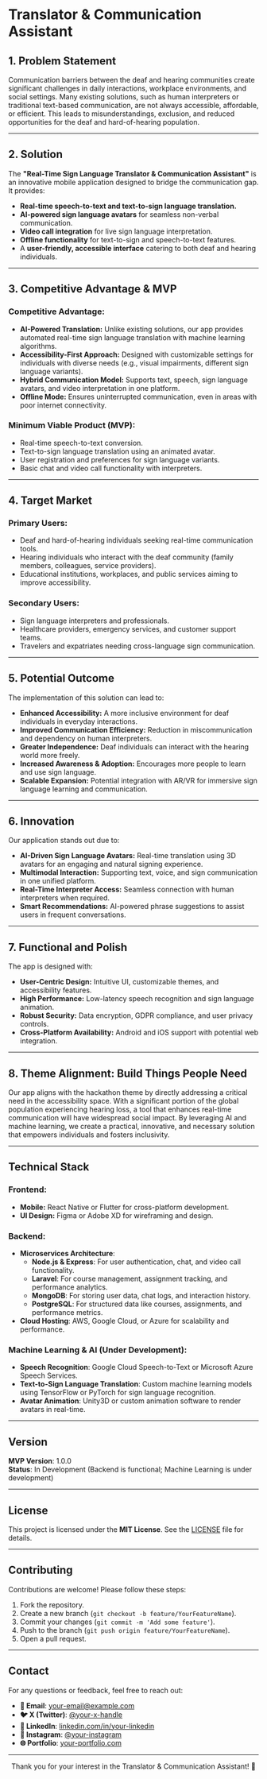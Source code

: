 # Translator & Communication Assistant

## 1. Problem Statement

Communication barriers between the deaf and hearing communities create significant challenges in daily interactions, workplace environments, and social settings. Many existing solutions, such as human interpreters or traditional text-based communication, are not always accessible, affordable, or efficient. This leads to misunderstandings, exclusion, and reduced opportunities for the deaf and hard-of-hearing population.

---

## 2. Solution

The **"Real-Time Sign Language Translator & Communication Assistant"** is an innovative mobile application designed to bridge the communication gap. It provides:

- **Real-time speech-to-text and text-to-sign language translation.**
- **AI-powered sign language avatars** for seamless non-verbal communication.
- **Video call integration** for live sign language interpretation.
- **Offline functionality** for text-to-sign and speech-to-text features.
- A **user-friendly, accessible interface** catering to both deaf and hearing individuals.

---

## 3. Competitive Advantage & MVP

### Competitive Advantage:

- **AI-Powered Translation:** Unlike existing solutions, our app provides automated real-time sign language translation with machine learning algorithms.
- **Accessibility-First Approach:** Designed with customizable settings for individuals with diverse needs (e.g., visual impairments, different sign language variants).
- **Hybrid Communication Model:** Supports text, speech, sign language avatars, and video interpretation in one platform.
- **Offline Mode:** Ensures uninterrupted communication, even in areas with poor internet connectivity.

### Minimum Viable Product (MVP):

- Real-time speech-to-text conversion.
- Text-to-sign language translation using an animated avatar.
- User registration and preferences for sign language variants.
- Basic chat and video call functionality with interpreters.

---

## 4. Target Market

### Primary Users:

- Deaf and hard-of-hearing individuals seeking real-time communication tools.
- Hearing individuals who interact with the deaf community (family members, colleagues, service providers).
- Educational institutions, workplaces, and public services aiming to improve accessibility.

### Secondary Users:

- Sign language interpreters and professionals.
- Healthcare providers, emergency services, and customer support teams.
- Travelers and expatriates needing cross-language sign communication.

---

## 5. Potential Outcome

The implementation of this solution can lead to:

- **Enhanced Accessibility:** A more inclusive environment for deaf individuals in everyday interactions.
- **Improved Communication Efficiency:** Reduction in miscommunication and dependency on human interpreters.
- **Greater Independence:** Deaf individuals can interact with the hearing world more freely.
- **Increased Awareness & Adoption:** Encourages more people to learn and use sign language.
- **Scalable Expansion:** Potential integration with AR/VR for immersive sign language learning and communication.

---

## 6. Innovation

Our application stands out due to:

- **AI-Driven Sign Language Avatars:** Real-time translation using 3D avatars for an engaging and natural signing experience.
- **Multimodal Interaction:** Supporting text, voice, and sign communication in one unified platform.
- **Real-Time Interpreter Access:** Seamless connection with human interpreters when required.
- **Smart Recommendations:** AI-powered phrase suggestions to assist users in frequent conversations.

---

## 7. Functional and Polish

The app is designed with:

- **User-Centric Design:** Intuitive UI, customizable themes, and accessibility features.
- **High Performance:** Low-latency speech recognition and sign language animation.
- **Robust Security:** Data encryption, GDPR compliance, and user privacy controls.
- **Cross-Platform Availability:** Android and iOS support with potential web integration.

---

## 8. Theme Alignment: Build Things People Need

Our app aligns with the hackathon theme by directly addressing a critical need in the accessibility space. With a significant portion of the global population experiencing hearing loss, a tool that enhances real-time communication will have widespread social impact. By leveraging AI and machine learning, we create a practical, innovative, and necessary solution that empowers individuals and fosters inclusivity.

---

## Technical Stack

### Frontend:

- **Mobile:** React Native or Flutter for cross-platform development.
- **UI Design:** Figma or Adobe XD for wireframing and design.

### Backend:

- **Microservices Architecture**:
  - **Node.js & Express**: For user authentication, chat, and video call functionality.
  - **Laravel**: For course management, assignment tracking, and performance analytics.
  - **MongoDB**: For storing user data, chat logs, and interaction history.
  - **PostgreSQL**: For structured data like courses, assignments, and performance metrics.
- **Cloud Hosting**: AWS, Google Cloud, or Azure for scalability and performance.

### Machine Learning & AI (Under Development):

- **Speech Recognition**: Google Cloud Speech-to-Text or Microsoft Azure Speech Services.
- **Text-to-Sign Language Translation**: Custom machine learning models using TensorFlow or PyTorch for sign language recognition.
- **Avatar Animation**: Unity3D or custom animation software to render avatars in real-time.

---

## Version

**MVP Version**: 1.0.0  
**Status**: In Development (Backend is functional; Machine Learning is under development)

---

## License

This project is licensed under the **MIT License**. See the [LICENSE](LICENSE) file for details.

---

## Contributing

Contributions are welcome! Please follow these steps:

1. Fork the repository.
2. Create a new branch (`git checkout -b feature/YourFeatureName`).
3. Commit your changes (`git commit -m 'Add some feature'`).
4. Push to the branch (`git push origin feature/YourFeatureName`).
5. Open a pull request.

---

## Contact

For any questions or feedback, feel free to reach out:

- **📧 Email**: [your-email@example.com](mailto:your-email@example.com)
- **🐦 X (Twitter)**: [@your-x-handle](https://twitter.com/your-x-handle)
- **🔗 LinkedIn**: [linkedin.com/in/your-linkedin](https://linkedin.com/in/your-linkedin)
- **📸 Instagram**: [@your-instagram](https://instagram.com/your-instagram)
- **🌐 Portfolio**: [your-portfolio.com](https://your-portfolio.com)

---

<p align="center">
  Thank you for your interest in the Translator & Communication Assistant! 🚀
</p>
